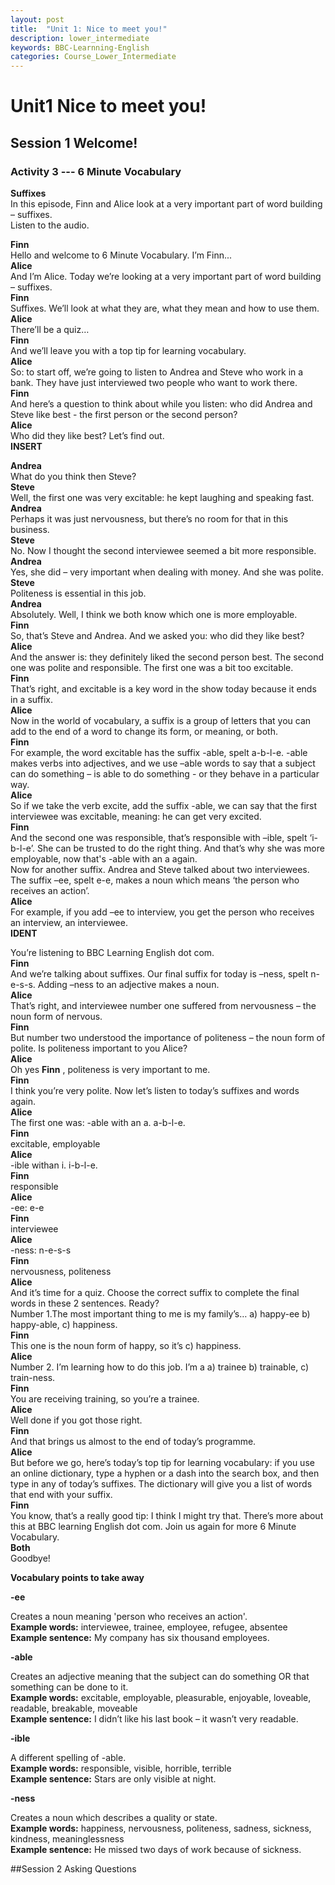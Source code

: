 ```yaml
---
layout: post
title:  "Unit 1: Nice to meet you!"
description: lower_intermediate
keywords: BBC-Learnning-English
categories: Course_Lower_Intermediate
---
```

# Unit1 Nice to meet you!
## Session 1 Welcome!
### Activity 3 --- 6 Minute Vocabulary  
**Suffixes**  
In this episode, Finn and Alice look at a very important part of word building – suffixes.  
Listen to the audio.  
<p>  <p>

**Finn**  
Hello and welcome to 6 Minute Vocabulary. I’m Finn...  
**Alice**  
And I’m Alice. Today we’re looking at a very important part of word building – suffixes.  
**Finn**  
Suffixes. We’ll look at what they are, what they mean and how to use them.  
**Alice**  
There’ll be a quiz…  
**Finn**  
And we’ll leave you with a top tip for learning vocabulary.  
**Alice**  
So: to start off, we’re going to listen to Andrea and Steve who work in a bank. They have just interviewed two people who want to work there.  
**Finn**  
And here’s a question to think about while you listen: who did Andrea and Steve like best - the first person or the second person?  
**Alice**  
Who did they like best? Let’s find out.  
**INSERT**  

**Andrea**  
What do you think then Steve?  
**Steve**  
Well, the first one was very excitable: he kept laughing and speaking fast.  
**Andrea**  
Perhaps it was just nervousness, but there’s no room for that in this business.  
**Steve**  
No. Now I thought the second interviewee seemed a bit more responsible.  
**Andrea**  
Yes, she did – very important when dealing with money. And she was polite.  
**Steve**  
Politeness is essential in this job.  
**Andrea**  
Absolutely. Well, I think we both know which one is more employable.  
**Finn**  
So, that’s Steve and Andrea. And we asked you: who did they like best?  
**Alice**  
And the answer is: they definitely liked the second person best. The second one was polite and responsible. The first one was a bit too excitable.  
**Finn**  
That’s right, and excitable is a key word in the show today because it ends in a suffix.  
**Alice**  
Now in the world of vocabulary, a suffix is a group of letters that you can add to the end of a word to change its form, or meaning, or both.  
**Finn**  
For example, the word excitable has the suffix -able, spelt a-b-l-e. -able makes verbs into adjectives, and we use –able words to say that a subject can do something – is able to do something - or they behave in a particular way.  
**Alice**  
So if we take the verb excite, add the suffix -able, we can say that the first interviewee was excitable, meaning: he can get very excited.  
**Finn**  
And the second one was responsible, that’s responsible with –ible, spelt ‘i-b-l-e’. She can be trusted to do the right thing. And that’s why she was more employable, now that's -able with an a again.  
Now for another suffix. Andrea and Steve talked about two interviewees. The suffix –ee, spelt e-e, makes a noun which means ‘the person who receives an action’.  
**Alice**  
For example, if you add –ee to interview, you get the person who receives an interview, an interviewee.  
**IDENT**

You’re listening to BBC Learning English dot com.  
**Finn**  
And we’re talking about suffixes. Our final suffix for today is –ness, spelt n-e-s-s. Adding –ness to an adjective makes a noun.  
**Alice**  
That’s right, and interviewee number one suffered from nervousness – the noun form of nervous.  
**Finn**  
But number two understood the importance of politeness – the noun form of polite. Is politeness important to you Alice?  
**Alice**  
Oh yes **Finn**  , politeness is very important to me.  
**Finn**  
I think you’re very polite. Now let’s listen to today’s suffixes and words again.  
**Alice**  
The first one was: -able with an a. a-b-l-e.  
**Finn**  
excitable, employable  
**Alice**  
-ible withan i. i-b-l-e.  
**Finn**  
responsible  
**Alice**  
-ee: e-e  
**Finn**  
interviewee  
**Alice**  
-ness: n-e-s-s  
**Finn**  
nervousness, politeness  
**Alice**  
And it’s time for a quiz. Choose the correct suffix to complete the final words in these 2 sentences. Ready?  
Number 1.The most important thing to me is my family’s… a) happy-ee b) happy-able, c) happiness.  
**Finn**  
This one is the noun form of happy, so it’s c) happiness.  
**Alice**  
Number 2. I’m learning how to do this job. I’m a a) trainee b) trainable, c) train-ness.  
**Finn**  
You are receiving training, so you’re a trainee.  
**Alice**  
Well done if you got those right.  
**Finn**  
And that brings us almost to the end of today’s programme.  
**Alice**  
But before we go, here’s today’s top tip for learning vocabulary: if you use an online dictionary, type a hyphen or a dash into the search box, and then type in any of today’s suffixes. The dictionary will give you a list of words that end with your suffix.  
**Finn**  
You know, that’s a really good tip: I think I might try that. There’s more about this at BBC learning English dot com. Join us again for more 6 Minute Vocabulary.  
**Both**  
Goodbye!  

**Vocabulary points to take away**  

**-ee**  

Creates a noun meaning 'person who receives an action'.  
**Example words:** interviewee, trainee, employee, refugee, absentee  
**Example sentence:** My company has six thousand employees.  

**-able**  

Creates an adjective meaning that the subject can do something OR that something can be done to it.  
**Example words:** excitable, employable, pleasurable, enjoyable, loveable, readable, breakable, moveable  
**Example sentence:** I didn’t like his last book – it wasn’t very readable.  

**-ible**  

A different spelling of -able.  
**Example words:** responsible, visible, horrible, terrible  
**Example sentence:** Stars are only visible at night.  

**-ness**  

Creates a noun which describes a quality or state.  
**Example words:** happiness, nervousness, politeness, sadness, sickness, kindness, meaninglessness  
**Example sentence:** He missed two days of work because of sickness.  

##Session 2 Asking Questions

